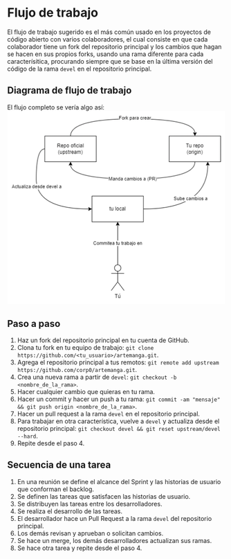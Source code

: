 # Flujo de trabajo

El flujo de trabajo sugerido es el más común usado en los proyectos de código abierto
con varios colaboradores, el cual consiste en que cada colaborador tiene un fork del
repositorio principal y los cambios que hagan se hacen en sus propios forks, usando una
rama diferente para cada caracterísitica, procurando siempre que se base en la última
versión del código de la rama ``devel`` en el repositorio principal.

## Diagrama de flujo de trabajo

El flujo completo se vería algo así:
![flujo](../../img/diagrama_flujo_de_trabajo.png)

## Paso a paso
1. Haz un fork del repositorio principal en tu cuenta de GitHub.
2. Clona tu fork en tu equipo de trabajo: ``git clone https://github.com/<tu_usuario>/artemanga.git``.
3. Agrega el repositorio principal a tus remotos: ``git remote add upstream https://github.com/corp0/artemanga.git``.
4. Crea una nueva rama a partir de ``devel``: ``git checkout -b <nombre_de_la_rama>``.
5. Hacer cualquier cambio que quieras en tu rama.
6. Hacer un commit y hacer un push a tu rama: ``git commit -am "mensaje" && git push origin <nombre_de_la_rama>``.
7. Hacer un pull request a la rama ``devel`` en el repositorio principal.
8. Para trabajar en otra característica, vuelve a ``devel`` 
y actualiza desde el repositorio principal: ``git checkout devel && git reset upstream/devel --hard``.
9. Repite desde el paso 4.

## Secuencia de una tarea

1. En una reunión se define el alcance del Sprint y las historias de usuario que conforman el backlog.
2. Se definen las tareas que satisfacen las historias de usuario.
3. Se distribuyen las tareas entre los desarrolladores.
4. Se realiza el desarrollo de las tareas.
5. El desarrollador hace un Pull Request a la rama ``devel`` del repositorio principal.
6. Los demás revisan y aprueban o solicitan cambios.
7. Se hace un merge, los demás desarrolladores actualizan sus ramas.
8. Se hace otra tarea y repite desde el paso 4.